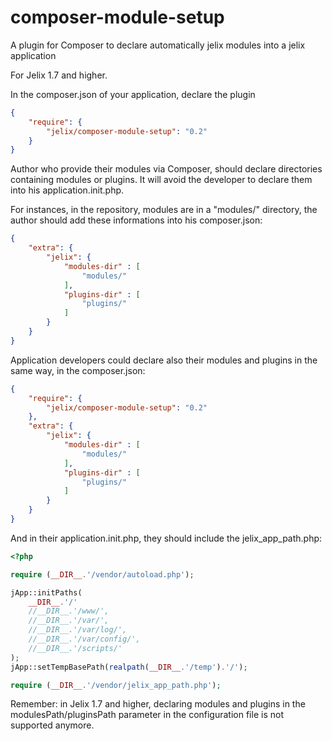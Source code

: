 # composer-module-setup

A plugin for Composer to declare automatically jelix modules into a jelix application

For Jelix 1.7 and higher.

In the composer.json of your application, declare the plugin

```json
{
    "require": {
        "jelix/composer-module-setup": "0.2"
    }
}
```

Author who provide their modules via Composer, should declare directories containing modules
or plugins. It will avoid the developer to declare them into his application.init.php.

For instances, in the repository, modules are in a "modules/" directory, the author should
add these informations into his composer.json:

```json
{
    "extra": {
        "jelix": {
            "modules-dir" : [
                "modules/"
            ],
            "plugins-dir" : [
                "plugins/"
            ]
        }
    }
}
```

Application developers could declare also their modules and plugins in the same way, in
the composer.json:


```json
{
    "require": {
        "jelix/composer-module-setup": "0.2"
    },
    "extra": {
        "jelix": {
            "modules-dir" : [
                "modules/"
            ],
            "plugins-dir" : [
                "plugins/"
            ]
        }
    }
}
```

And in their application.init.php, they should include the jelix_app_path.php:

```php
<?php

require (__DIR__.'/vendor/autoload.php');

jApp::initPaths(
    __DIR__.'/'
    //__DIR__.'/www/',
    //__DIR__.'/var/',
    //__DIR__.'/var/log/',
    //__DIR__.'/var/config/',
    //__DIR__.'/scripts/'
);
jApp::setTempBasePath(realpath(__DIR__.'/temp').'/');

require (__DIR__.'/vendor/jelix_app_path.php');

```

Remember: in Jelix 1.7 and higher, declaring modules and plugins in the modulesPath/pluginsPath
parameter in the configuration file is not supported anymore.


